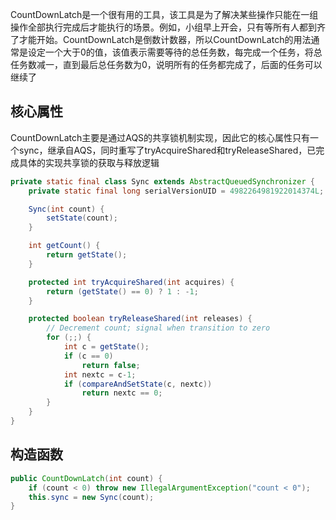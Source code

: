CountDownLatch是一个很有用的工具，该工具是为了解决某些操作只能在一组操作全部执行完成后才能执行的场景。例如，小组早上开会，只有等所有人都到齐了才能开始。CountDownLatch是倒数计数器，所以CountDownLatch的用法通常是设定一个大于0的值，该值表示需要等待的总任务数，每完成一个任务，将总任务数减一，直到最后总任务数为0，说明所有的任务都完成了，后面的任务可以继续了    

## 核心属性  

CountDownLatch主要是通过AQS的共享锁机制实现，因此它的核心属性只有一个sync，继承自AQS，同时重写了tryAcquireShared和tryReleaseShared，已完成具体的实现共享锁的获取与释放逻辑  

```java
private static final class Sync extends AbstractQueuedSynchronizer {
    private static final long serialVersionUID = 4982264981922014374L;

    Sync(int count) {
        setState(count);
    }

    int getCount() {
        return getState();
    }

    protected int tryAcquireShared(int acquires) {
        return (getState() == 0) ? 1 : -1;
    }

    protected boolean tryReleaseShared(int releases) {
        // Decrement count; signal when transition to zero
        for (;;) {
            int c = getState();
            if (c == 0)
                return false;
            int nextc = c-1;
            if (compareAndSetState(c, nextc))
                return nextc == 0;
        }
    }
}
```

## 构造函数  

```java
public CountDownLatch(int count) {
    if (count < 0) throw new IllegalArgumentException("count < 0");
    this.sync = new Sync(count);
}
```

